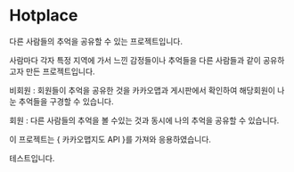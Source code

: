 # Hotplace
다른 사람들의 추억을 공유할 수 있는 프로젝트입니다.

사람마다 각자 특정 지역에 가서 느낀 감정들이나 추억들을 다른 사람들과 같이 공유하고자 만든 프로젝트입니다.

비회원 : 회원들이 추억을 공유한 것을 카카오맵과 게시판에서 확인하여 해당회원이 나눈 추억들을 구경할 수 있습니다.

회원 : 다른 사람들의 추억을 볼 수있는 것과 동시에 나의 추억을 공유할 수 있습니다.

이 프로젝트는 { 카카오맵지도 API }를 가져와 응용하였습니다.

테스트입니다.